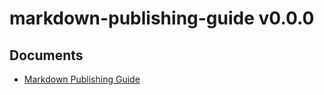 # markdown-publishing-guide v0.0.0

Documents
--------
* [Markdown Publishing Guide](markdown-publishing-guide.md)
